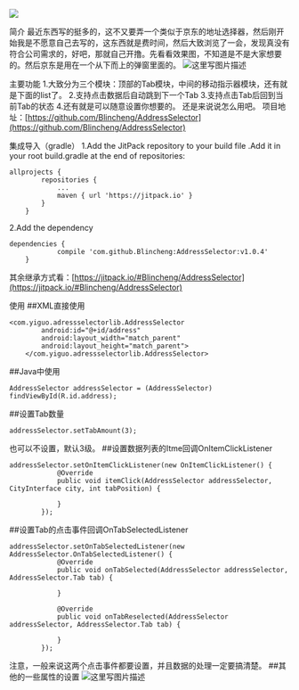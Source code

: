 [![](https://jitpack.io/v/Blincheng/AddressSelector.svg)](https://jitpack.io/#Blincheng/AddressSelector)


简介
最近东西写的挺多的，这不又要弄一个类似于京东的地址选择器，然后刚开始我是不愿意自己去写的，这东西就是费时间，然后大致浏览了一会，发现真没有符合公司需求的，好吧，那就自己开撸。先看看效果图，不知道是不是大家想要的。然后京东是用在一个从下而上的弹窗里面的。
![这里写图片描述](http://img.blog.csdn.net/20170510182201975?watermark/2/text/aHR0cDovL2Jsb2cuY3Nkbi5uZXQvcXFfMjU4NjcxNDE=/font/5a6L5L2T/fontsize/400/fill/I0JBQkFCMA==/dissolve/70/gravity/SouthEast)


主要功能
1.大致分为三个模块：顶部的Tab模块，中间的移动指示器模块，还有就是下面的list了。
2.支持点击数据后自动跳到下一个Tab
3.支持点击Tab后回到当前Tab的状态
4.还有就是可以随意设置你想要的。
还是来说说怎么用吧。
项目地址：[https://github.com/Blincheng/AddressSelector](https://github.com/Blincheng/AddressSelector)

集成导入（gradle）
1.Add the JitPack repository to your build file .Add it in your root build.gradle at the end of repositories:

```
allprojects {
        repositories {
            ...
            maven { url 'https://jitpack.io' }
        }
    }
```
2.Add the dependency

```
dependencies {
            compile 'com.github.Blincheng:AddressSelector:v1.0.4'
    }
```
其余继承方式看：[https://jitpack.io/#Blincheng/AddressSelector](https://jitpack.io/#Blincheng/AddressSelector)

使用
##XML直接使用

```
<com.yiguo.adressselectorlib.AddressSelector
        android:id="@+id/address"
        android:layout_width="match_parent"
        android:layout_height="match_parent">
    </com.yiguo.adressselectorlib.AddressSelector>
```
##Java中使用

```
AddressSelector addressSelector = (AddressSelector) findViewById(R.id.address);
```
##设置Tab数量

```
addressSelector.setTabAmount(3);
```
也可以不设置，默认3级。
##设置数据列表的Itme回调OnItemClickListener

```
addressSelector.setOnItemClickListener(new OnItemClickListener() {
            @Override
            public void itemClick(AddressSelector addressSelector, CityInterface city, int tabPosition) {

            }
        });
```
##设置Tab的点击事件回调OnTabSelectedListener

```
addressSelector.setOnTabSelectedListener(new AddressSelector.OnTabSelectedListener() {
            @Override
            public void onTabSelected(AddressSelector addressSelector, AddressSelector.Tab tab) {

            }

            @Override
            public void onTabReselected(AddressSelector addressSelector, AddressSelector.Tab tab) {

            }
        });
```
注意，一般来说这两个点击事件都要设置，并且数据的处理一定要搞清楚。
##其他的一些属性的设置
![这里写图片描述](http://img.blog.csdn.net/20170510183423862?watermark/2/text/aHR0cDovL2Jsb2cuY3Nkbi5uZXQvcXFfMjU4NjcxNDE=/font/5a6L5L2T/fontsize/400/fill/I0JBQkFCMA==/dissolve/70/gravity/SouthEast)

